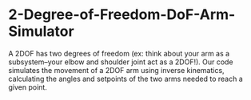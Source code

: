 # 2-Degree-of-Freedom-DoF-Arm-Simulator
A 2DOF has two degrees of freedom (ex: think about your arm as a subsystem–your elbow and shoulder joint act as a 2DOF!). Our code simulates the movement of a 2DOF arm using inverse kinematics, calculating the angles and setpoints of the two arms needed to reach a given point.

